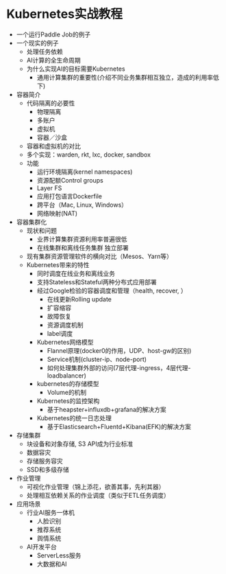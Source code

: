 # Kubernetes实战教程

* 一个运行Paddle Job的例子
* 一个现实的例子
    * 处理任务依赖
    * AI计算的全生命周期
    * 为什么实现AI的目标需要Kubernetes
        * 通用计算集群的重要性(介绍不同业务集群相互独立，造成的利用率低下)
* 容器简介
   * 代码隔离的必要性
       * 物理隔离
       * 多账户
       * 虚拟机
       * 容器／沙盒
   * 容器和虚拟机的对比
   * 多个实现：warden, rkt, lxc, docker, sandbox
   * 功能
       * 运行环境隔离(kernel namespaces)
       * 资源配额Control groups
       * Layer FS
       * 应用打包语言Dockerfile
       * 跨平台（Mac, Linux, Windows）
       * 网络映射(NAT)
* 容器集群化
   * 现状和问题
       * 业界计算集群资源利用率普遍很低
       * 在线集群和离线任务集群 独立部署
   * 现有集群资源管理软件的横向对比（Mesos、Yarn等）
   * Kubernetes带来的特性
       * 同时调度在线业务和离线业务
       * 支持Stateless和Stateful两种分布式应用部署
       * 经过Google检验的容器调度和管理（health, recover, ）
           * 在线更新Rolling update
           * 扩容缩容
           * 故障恢复
           * 资源调度机制
           * label调度
       * Kubernetes网络模型
           * Flannel原理(docker0的作用，UDP、host-gw的区别)
           * Service机制(cluster-ip、node-port)
           * 如何处理集群外部的访问(7层代理-ingress，4层代理-loadbalancer)
       * kubernetes的存储模型
           * Volume的机制
       * Kubernetes的监控架构
           * 基于heapster+influxdb+grafana的解决方案
       * Kubernetes的统一日志处理
           * 基于Elasticsearch+Fluentd+Kibana(EFK)的解决方案
* 存储集群
   * 块设备和对象存储, S3 API成为行业标准
   * 数据容灾
   * 存储服务容灾
   * SSD和多级存储
* 作业管理
   * 可视化作业管理（锦上添花，欲善其事，先利其器）
   * 处理相互依赖关系的作业调度（类似于ETL任务调度）
* 应用场景
   * 行业AI服务一体机
       * 人脸识别
       * 推荐系统
       * 舆情系统
   * AI开发平台
      * ServerLess服务
      * 大数据和AI
